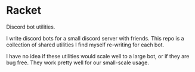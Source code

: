 # Racket
Discord bot utilities.

I write discord bots for a small discord server with friends. This repo is a
collection of shared utilities I find myself re-writing for each bot.

I have no idea if these utilities would scale well to a large bot, or if they
are bug free. They work pretty well for our small-scale usage.